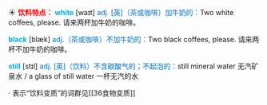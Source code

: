 ☀ <font color="red">**饮料特点：**</font>
<font color="sky blue">**white**</font> [waɪt] 
<font color="#0070c0">adj. [英]（茶或咖啡）加牛奶的：</font>Two white coffees, please. 请来两杯加牛奶的咖啡。

<font color="sky blue">**black**</font> [blæk] 
<font color="#0070c0">adj.（茶或咖啡）不加牛奶的：</font>Two black coffees, please. 请来两杯不加牛奶的咖啡。 

<font color="sky blue">**still**</font> [stɪl] 
<font color="#0070c0">adj. [英]（饮料）不含碳酸气的；不起泡的：</font>still mineral water 无汽矿泉水 / a glass of still water 一杯无汽的水

· 表示“饮料变质”的词群见[[36食物变质]]
